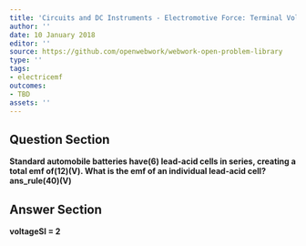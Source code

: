 ```yaml
---
title: 'Circuits and DC Instruments - Electromotive Force: Terminal Voltage'
author: ''
date: 10 January 2018
editor: ''
source: https://github.com/openwebwork/webwork-open-problem-library
type: ''
tags:
- electricemf
outcomes:
- TBD
assets: ''
---
```


## Question Section 

<b>
Standard automobile batteries have(6) lead-acid cells in series, creating a total emf of(12)(V). What is the emf of an individual lead-acid cell?
ans_rule(40)(V)


## Answer Section

voltageSI = 2